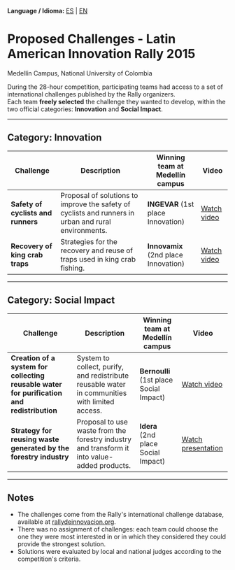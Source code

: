 **Language / Idioma:** [ES](../es/04_Retos_Propuestos.md) | [EN](04_Proposed_Challenges.md)

# Proposed Challenges - Latin American Innovation Rally 2015  
Medellín Campus, National University of Colombia

During the 28-hour competition, participating teams had access to a set of international challenges published by the Rally organizers.  
Each team **freely selected** the challenge they wanted to develop, within the two official categories: **Innovation** and **Social Impact**.

---

## Category: Innovation
| Challenge | Description | Winning team at Medellín campus | Video |
|-----------|-------------|--------------------------------|-------|
| **Safety of cyclists and runners** | Proposal of solutions to improve the safety of cyclists and runners in urban and rural environments. | **INGEVAR** (1st place Innovation) | [Watch video](https://www.youtube.com/watch?v=SK2qr2RcAxE&feature=youtu.be) |
| **Recovery of king crab traps** | Strategies for the recovery and reuse of traps used in king crab fishing. | **Innovamix** (2nd place Innovation) | [Watch video](https://www.youtube.com/watch?v=g2LCeev_fTc&feature=youtu.be) |

---

## Category: Social Impact
| Challenge | Description | Winning team at Medellín campus | Video |
|-----------|-------------|--------------------------------|-------|
| **Creation of a system for collecting reusable water for purification and redistribution** | System to collect, purify, and redistribute reusable water in communities with limited access. | **Bernoulli** (1st place Social Impact) | [Watch video](https://www.youtube.com/watch?v=_bSbwkyspX4&feature=youtu.be) |
| **Strategy for reusing waste generated by the forestry industry** | Proposal to use waste from the forestry industry and transform it into value-added products. | **Idera** (2nd place Social Impact) | [Watch presentation](https://www.powtoon.com/online-presentation/c7XYYFSEFOh/#/) |

---

## Notes
- The challenges come from the Rally's international challenge database, available at [rallydeinnovacion.org](https://www.rallydeinnovacion.org).  
- There was no assignment of challenges: each team could choose the one they were most interested in or in which they considered they could provide the strongest solution.  
- Solutions were evaluated by local and national judges according to the competition's criteria.
